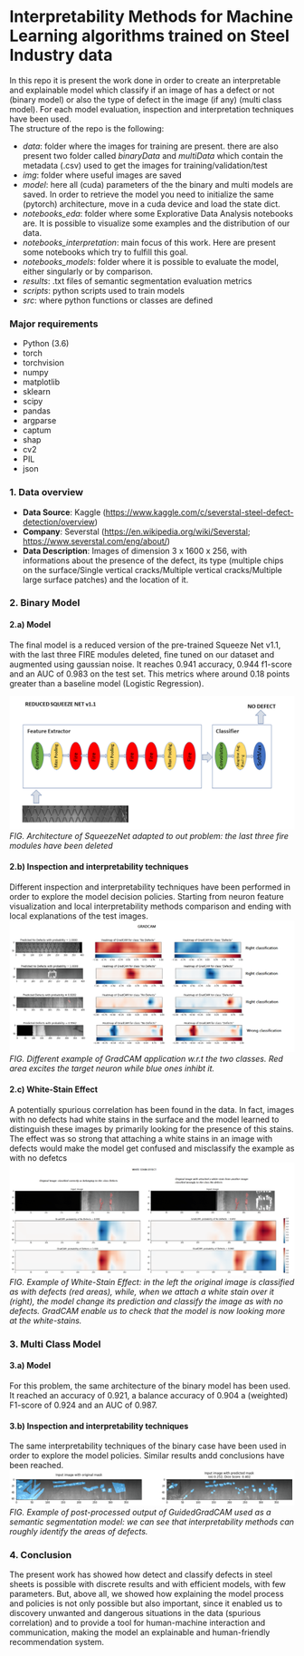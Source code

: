 # Interpretability Methods for Machine Learning algorithms trained on Steel Industry data

In this repo it is present the work done in order to create an interpretable and explainable model which classify if an image of has a defect or not (binary model) or also the type of defect in the image (if any) (multi class model). For each model evaluation, inspection and interpretation techniques have been used. <br>
The structure of the repo is the following: <br>
- *data*: folder where the images for training are present. there are also present two folder called *binaryData* and *multiData* which contain the metadata (.csv) used to get the images for training/validation/test
- *img*: folder where useful images are saved
- *model*: here all (cuda) parameters of the the binary and multi models are saved. In order to retrieve the model you need to initialize the same (pytorch) architecture, move in a cuda device and load the state dict.
- *notebooks_eda*: folder where some Explorative Data Analysis notebooks are. It is possible to visualize some examples and the distribution of our data.
- *notebooks_interpretation*: main focus of this work. Here are present some notebooks which try to fulfill this goal.
- *notebooks_models*: folder where it is possible to evaluate the model, either singularly or by comparison.
- *results*: .txt files of semantic segmentation evaluation metrics
- *scripts*: python scripts used to train models
- *src*: where python functions or classes are defined

### Major requirements

- Python (3.6) <br>
- torch <br>
- torchvision <br>
- numpy <br>
- matplotlib <br>
- sklearn <br>
- scipy <br>
- pandas <br>
- argparse <br>
- captum <br>
- shap <br>
- cv2 <br>
- PIL <br> 
- json <br>

### 1. Data overview

- **Data Source**: Kaggle (https://www.kaggle.com/c/severstal-steel-defect-detection/overview) <br>
- **Company**: Severstal (https://en.wikipedia.org/wiki/Severstal; https://www.severstal.com/eng/about/) <br>
- **Data Description**: Images of dimension 3 x 1600 x 256, with informations about the presence of the defect, its type (multiple chips on the surface/Single vertical cracks/Multiple vertical cracks/Multiple large surface patches) and the location of it.

### 2. Binary Model
#### 2.a) Model
The final model is a reduced version of the pre-trained Squeeze Net v1.1, with the last three FIRE modules deleted, fine tuned on our dataset and augmented using gaussian noise. It reaches 0.941 accuracy, 0.944 f1-score and an AUC of 0.983 on the test set. This metrics where around 0.18 points greater than a baseline model (Logistic Regression).

![Architecture of the final model](/imgs/ReducedSequeezeNetArch.png)
*FIG. Architecture of SqueezeNet adapted to out problem: the last three fire modules have been deleted*

#### 2.b) Inspection and interpretability techniques
Different inspection and interpretability techniques have been performed in order to explore the model decision policies. Starting from neuron feature visualization and local interpretability methods comparison and ending with local explanations of the test images.
![Example of GradCAM local explanantions](/imgs/HeatMap_Binary/binary_gradCAM.png)
*FIG. Different example of GradCAM application w.r.t the two classes. Red area excites the target neuron while blue ones inhibt it.*

#### 2.c) White-Stain Effect
A potentially spurious correlation has been found in the data. In fact, images with no defects had white stains in the surface and the model learned to distinguish these images by primarily looking for the presence of this stains. <br>
The effect was so strong that attaching a white stains in an image with defects would make the model get confused and misclassify the example as with no defetcs
![White-Stain Effect](/imgs/HeatMap_Binary/white_stain_effect1.png)
*FIG. Example of White-Stain Effect: in the left the original image is classified as with defects (red areas), while, when we attach a white stain over it (right), the model change its prediction and classify the image as with no defects. GradCAM enable us to check that the model is now looking more at the white-stains.*

### 3. Multi Class Model
#### 3.a) Model
For this problem, the same architecture of the binary model has been used. It reached an accuracy of 0.921, a balance accuracy of 0.904 a (weighted) F1-score of 0.924 and an AUC of 0.987.

#### 3.b) Inspection and interpretability techniques
The same interpretability techniques of the binary case have been used in order to explore the model policies. Similar results andd conclusions have been reached.
![Post-processed output of GuidedGradCAM used as a semantic segmentation model](/imgs/HeatMap_Multi/multi_dice.png)
*FIG. Example of post-processed output of GuidedGradCAM used as a semantic segmentation model: we can see that interpretability methods can roughly identify the areas of defects.*

### 4. Conclusion
The present work has showed how detect and classify defects in steel sheets is possible with discrete results and with efficient models, with few parameters. But, above all, we showed how explaining the model process and policies is not only possible but also important, since it enabled us to discovery unwanted and dangerous situations in the data (spurious correlation) and to provide a tool for human-machine interaction and communication, making the model an explainable and human-friendly recommendation system.
